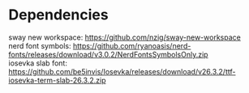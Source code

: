 # Dependencies

sway new workspace: https://github.com/nzig/sway-new-workspace \
nerd font symbols: https://github.com/ryanoasis/nerd-fonts/releases/download/v3.0.2/NerdFontsSymbolsOnly.zip \
iosevka slab font: https://github.com/be5invis/Iosevka/releases/download/v26.3.2/ttf-iosevka-term-slab-26.3.2.zip
